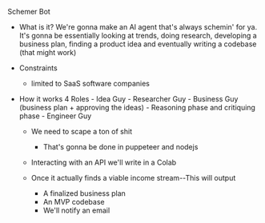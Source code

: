 Schemer Bot
- What is it?
We're gonna make an AI agent that's always schemin' for ya. It's gonna be essentially looking at trends, doing research, developing a business plan, finding a product idea and eventually writing a codebase (that might work)

- Constraints
	- limited to SaaS software companies

- How it works 
	4 Roles
		- Idea Guy
		- Researcher Guy
		- Business Guy (business plan + approving the ideas)
			- Reasoning phase and critiquing phase
		- Engineer Guy
	- We need to scape a ton of shit
		- That's gonna be done in puppeteer and nodejs
	- Interacting with an API we'll write in a Colab 

	- Once it actually finds a viable income stream--This will output
		- A finalized business plan
		- An MVP codebase
		- We'll notify an email 